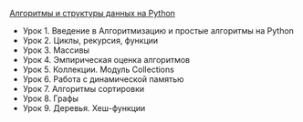 [Алгоритмы и структуры данных на Python](https://geekbrains.ru/courses/1182)
* Урок 1. Введение в Алгоритмизацию и простые алгоритмы на Python
* Урок 2. Циклы, рекурсия, функции
* Урок 3. Массивы
* Урок 4. Эмпирическая оценка алгоритмов
* Урок 5. Коллекции. Модуль Collections
* Урок 6. Работа с динамической памятью
* Урок 7. Алгоритмы сортировки
* Урок 8. Графы
* Урок 9. Деревья. Хеш-функции